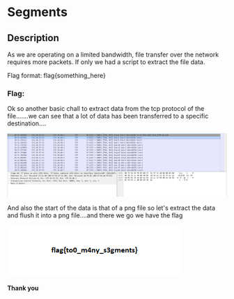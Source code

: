 # Segments

## Description

As we are operating on a limited bandwidth, file transfer over the network requires more packets. If only we had a script to extract the file data.

Flag format: flag{something_here}

### Flag:

Ok so another basic chall to extract data from the tcp protocol of the file.......we can see that a lot of data has been transferred to a specific destination....

![](images/PNG%20evi.png)

And also the start of the data is that of a png file so let's extract the data and flush it into a png file....and there we go we have the flag

![](flag.png)

**Thank you**

